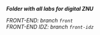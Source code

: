 ***Folder with all labs for digital ZNU***

*FRONT-END: branch `front`*  
*FRONT-END IDZ: branch `front-idz`*
